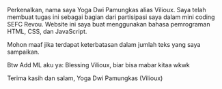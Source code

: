 Perkenalkan, nama saya Yoga Dwi Pamungkas alias Vilioux. Saya telah membuat tugas ini sebagai bagian dari partisipasi saya dalam mini coding SEFC Revou. Website ini saya buat menggunakan bahasa pemrograman HTML, CSS, dan JavaScript.

Mohon maaf jika terdapat keterbatasan dalam jumlah teks yang saya sampaikan.

Btw Add ML aku ya: Blessing Vilioux, biar bisa mabar kitaa wkwk

Terima kasih dan salam,
Yoga Dwi Pamungkas (Vilioux) 
